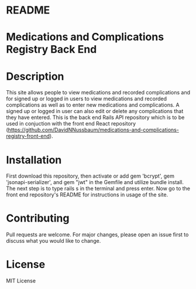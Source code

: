 # README

# Medications and Complications Registry Back End

# Description
This site allows people to view medications and recorded complications and for signed up or logged in users to view medications and recorded complications as well as to enter new medications and complications. A signed up or logged in user can also edit or delete any complications that they have entered. This is the back end Rails API repository which is to be used in conjuction with the front end React repository (https://github.com/DavidNNussbaum/medications-and-complications-registry-front-end). 

# Installation
First download this repository, then activate or add gem 'bcrypt', gem 'jsonapi-serializer', and gem "jwt" in the Gemfile and utilize bundle install. The next step is to type rails s in the terminal and press enter. Now go to the front end repository's README for instructions in usage of the site.

# Contributing
Pull requests are welcome. For major changes, please open an issue first to discuss what you would like to change.

# License
MIT License

